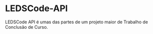 LEDSCode-API
==============

LEDSCode API é umas das partes de um projeto maior de Trabalho de Conclusão de Curso.

